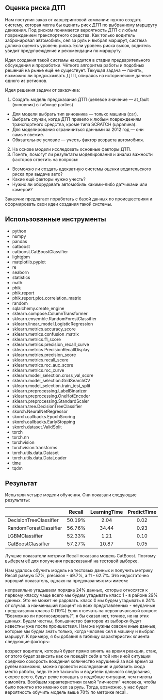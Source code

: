## Оценка риска ДТП

Нам поступил заказ от каршеринговой компании: нужно создать систему, которая могла бы оценить риск ДТП по выбранному маршруту движения. Под риском понимается вероятность ДТП с любым повреждением транспортного средства. Как только водитель забронировал автомобиль, сел за руль и выбрал маршрут, система должна оценить уровень риска. Если уровень риска высок, водитель увидит предупреждение и рекомендации по маршруту.

Идея создания такой системы находится в стадии предварительного обсуждения и проработки. Чёткого алгоритма работы и подобных решений на рынке ещё не существует. Текущая задача — понять, возможно ли предсказывать ДТП, опираясь на исторические данные одного из регионов.

Идея решения задачи от заказчика: 
1. Создать модель предсказания ДТП (целевое значение — at_fault (виновник) в таблице parties) 
- Для модели выбрать тип виновника — только машина (car).
- Выбрать случаи, когда ДТП привело к любым повреждениям транспортного средства, кроме типа SCRATCH (царапина).
- Для моделирования ограничиться данными за 2012 год — они самые свежие.
- Обязательное условие — учесть фактор возраста автомобиля.
2. На основе модели исследовать основные факторы ДТП.
3. Понять, помогут ли результаты моделирования и анализ важности факторов ответить на вопросы: 
- Возможно ли создать адекватную системы оценки водительского риска при выдаче авто?
- Какие ещё факторы нужно учесть?
- Нужно ли оборудовать автомобиль какими-либо датчиками или камерой?

Заказчик предлагает поработать с базой данных по происшествиям и сформировать свои идеи создания такой системы.

## Использованные инструменты
- python
- numpy
- pandas
- catboost
- catboost.CatBoostClassifier
- lightgbm
- matplotlib.pyplot
- re
- seaborn
- statistics
- math
- phik
- phik.report
- phik.report.plot_correlation_matrix
- random
- sqlalchemy.create_engine
- sklearn.compose.ColumnTransformer
- sklearn.ensemble.RandomForestClassifier
- sklearn.linear_model.LogisticRegression
- sklearn.metrics.accuracy_score
- sklearn.metrics.confusion_matrix
- sklearn.metrics.f1_score
- sklearn.metrics.precision_recall_curve
- sklearn.metrics.PrecisionRecallDisplay
- sklearn.metrics.precision_score
- sklearn.metrics.recall_score
- sklearn.metrics.roc_auc_score
- sklearn.metrics.roc_curve
- sklearn.model_selection.cross_val_score
- sklearn.model_selection.GridSearchCV
- sklearn.model_selection.train_test_split
- sklearn.preprocessing.LabelBinarizer
- sklearn.preprocessing.OneHotEncoder
- sklearn.preprocessing.StandardScaler
- sklearn.tree.DecisionTreeClassifier
- skorch.NeuralNetRegressor
- skorch.callbacks.EpochScoring
- skorch.callbacks.EarlyStopping
- skorch.dataset.ValidSplit
- torch
- torch.nn
- torchvision
- torchvision.transforms
- torch.utils.data.Dataset
- torch.utils.data.DataLoader
- time
- tqdm

## Результат

Испытали четыре модели обучения. Они показали следующие результаты:

|  | Recall | LearningTime | PredictTime |
|:------ |:-----:|:-----:|:------:|
| DecisionTreeClassifier | 50.19% | 2.04 | 0.02 |
| RandomForestClassifier | 56.76% | 34.44 | 0.93 |
| LGBMClassifier | 52.33% | 1.21 | 0.10 |
| CatBoostClassifier | 57.27% | 10.87 | 0.05 |

Лучшие показатели метрики Recall показала модель CatBoost. Поэтому выберем её для получения предсказаний на тестовой выборке.

Нам удалось обучить модель на тестовых данных и получить метрику Recall равную 57%, precision - 69.7%, а f1 - 62.7%. Это недостаточно хороший показатель, однако на предсказаниях мы имеем:

неправильно угадываем порядка 24% данных, которые относятся к первому классу чаще всего мы будем угадывать класс 1 - в районе 29% данных. Это не может не радовать. класс 0 мы будем угадывать в 24% от случая. а наименьший процент из всех представленных - неудачные предсказания класса 0 (19%) Если отвечать на первоначальный вопрос: "Возможно ли прогнозировать?", я бы сказал нет, точнее, не на этих данных. Будем честны, большинство факторов из выборки будут известны уже после проишествия. Нам же нужны совсем иные данные, которые мы будем знать только, когда человек сел в машину и выбрал маршрут. К примеру, я бы добавил в таблицу характеристик клиента следующие факторы:

возраст водителя, который будет прямо влиять на время реакции, стаж, от этого будет зависить как он поведёт себя в той или иной ситуации среднюю сокорость вождения количество нарушений за всё время за рулём возможно, можно провести исследования и добавить сюда место работы, ведь те же таксисты и водители дального следования, скорее всего, будут реже попадать в подобные ситуации, чем пилоты самолёта. Вообщем характеристики самой "личности" человека, чтобы было понятно кто именно сел за руль. Тогда, возможно, у нас будет вероятность обучить модель выше 70% по метрике recall.
